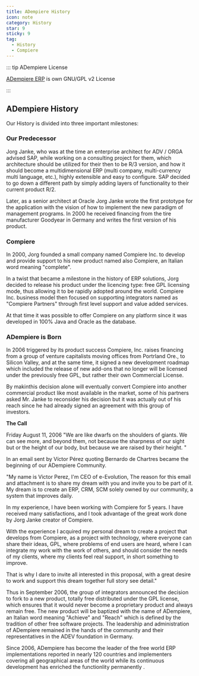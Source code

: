 ```yaml
---
title: ADempiere History
icon: note
category: History
star: 9
sticky: 9
tag:
  - History
  - Compiere
---
```


::: tip ADempiere License

[ADempiere ERP](http://adempiere.net/) is own GNU/GPL v2 License

:::

## ADempiere History
Our History is divided into three important milestones:

 
### Our Predecessor
Jorg Janke, who was at the time an enterprise architect for ADV / ORGA advised SAP, while working on a consulting project for them, which architecture should be utilized for their then to be R/3 version, and how it should become a multidimensional ERP (multi company, multi-currency multi language, etc.), highly extensible and easy to configure. SAP decided to go down a different path by simply adding layers of functionality to their current product R/2.


Later, as a senior architect at Oracle Jorg Janke wrote the first prototype for the application with the vision of how to implement the new paradigm of management programs. In 2000 he received financing from the tire manufacturer Goodyear in Germany and writes the first version of his product.

 
### Compiere
In 2000, Jorg founded a small company named Compiere Inc. to develop and provide support to his new product named also Compiere, an Italian word meaning "complete".

In a twist that became a milestone in the history of ERP solutions, Jorg decided to release his product under the licencing type: free GPL licensing mode, thus allowing it to be rapidly adopted around the world. Compiere Inc. business model then focused on supporting integrators named as "Compiere Partners" through first level support and value added services.

At that time it was possible to offer Compiere on any platform since it was developed in 100% Java and Oracle as the database.

 

### ADempiere is Born
 

In 2006 triggered by its product success  Compiere, Inc. raises financing from a group of venture capitalists moving offices from Portrland Ore., to  Silicon Valley, and at the same time, it signed a new development roadmap which included the release of  new add-ons that no longer will be licensed under the previously free GPL, but rather their own Commercial License.


By makinthis decision alone will eventually convert Compiere into another commercial product like most available in the market, some of his partners asked Mr. Janke to reconsider his decision but it was actually out of his reach since he had already signed an agreement with this group of investors.
 

 

**The Call**
 

Friday August 11, 2006 "We are like dwarfs on the shoulders of giants. We can see more, and beyond them, not because the sharpness of our sight but or the height of our body, but because we are raised by their height. "

 

In an email sent by Víctor Pérez quoting Bernardo de Chartres became the beginning of our ADempiere Community.

 

"My name is Victor Perez, I'm CEO of e-Evolution, The reason for this email and attachment is to share my dream with you and invite you to be part of it. My dream is to create an ERP, CRM, SCM solely owned by our community, a system that improves daily.
 
In my experience, I have been working with Compiere for 5 years. I have received many satisfactions, and I took advantage of the great work done by Jorg Janke creator of Compiere.
 
With the experience I acquired my personal dream to create a project that develops from Compiere, as a project with technology, where everyone can share their ideas, GPL, where problems of end users are heard, where I can integrate my work with the work of others, and should consider the needs of my clients, where my clients feel real support, in short something to improve.
 
That is why I dare to invite all interested in this proposal, with a great desire to work and support this dream together full story see detail."

 

Thus in September 2006, the group of integrators announced the decision to fork to a new product, totally free distributed under the GPL license, which ensures that it would never become a proprietary product and always remain free. The new product will be baptized with the name of ADempiere, an Italian word meaning "Achieve" and "Reach" which is defined by the tradition of other free software projects. The leadership and administration of ADempiere remained in the hands of the community and their representatives in the ADEV foundation in Germany.

 

Since 2006, ADempiere has become the leader of the free world ERP implementations reported in nearly 120 countries and implementers covering all geographical areas of the world while its continuous development has enriched the functionlity permanently .
